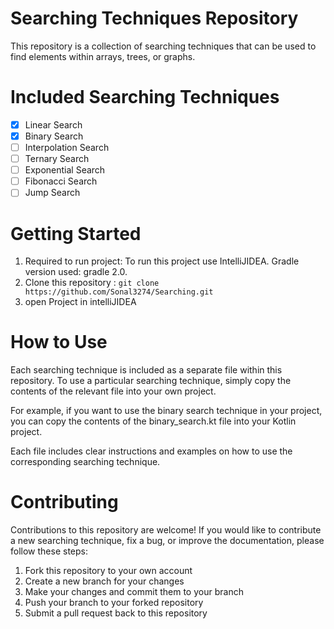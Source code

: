 # Searching Techniques Repository
This repository is a collection of searching techniques that can be used to find elements within arrays, trees, or graphs.

# Included Searching Techniques
- [x] Linear Search
- [x] Binary Search
- [ ] Interpolation Search
- [ ] Ternary Search
- [ ] Exponential Search
- [ ] Fibonacci Search
- [ ] Jump Search

# Getting Started

1. Required to run project:
   To run this project use IntelliJIDEA.
   Gradle version used: gradle 2.0.
2. Clone this repository :
   `git clone https://github.com/Sonal3274/Searching.git`
3. open Project in intelliJIDEA

# How to Use
Each searching technique is included as a separate file within this repository. 
To use a particular searching technique, simply copy the contents of the relevant file
into your own project.

For example, if you want to use the binary search technique in your project, 
you can copy the contents of the binary_search.kt file into your Kotlin project.

Each file includes clear instructions and examples on how to use the corresponding 
searching technique.

# Contributing
Contributions to this repository are welcome! 
If you would like to contribute a new searching technique, fix a bug, or 
improve the documentation, please follow these steps:

1. Fork this repository to your own account
2. Create a new branch for your changes
3. Make your changes and commit them to your branch
4. Push your branch to your forked repository
5. Submit a pull request back to this repository

